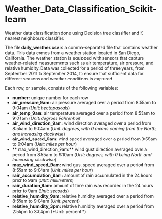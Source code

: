 # Weather_Data_Classification_Scikit-learn

Weather data classification done using Decision tree classifier and K nearest neighbours classifier.

  
The file **daily_weather.csv** is a comma-separated file that contains weather data.  This data comes from a weather station located in San Diego, California.  The weather station is equipped with sensors that capture weather-related measurements such as air temperature, air pressure, and relative humidity.  Data was collected for a period of three years, from September 2011 to September 2014, to ensure that sufficient data for different seasons and weather conditions is captured

Each row, or sample, consists of the following variables:

* **number:** unique number for each row
* **air_pressure_9am:** air pressure averaged over a period from 8:55am to 9:04am (*Unit: hectopascals*)
* **air_temp_9am:** air temperature averaged over a period from 8:55am to 9:04am (*Unit: degrees Fahrenheit*)
* **air_wind_direction_9am:** wind direction averaged over a period from 8:55am to 9:04am (*Unit: degrees, with 0 means coming from the North, and increasing clockwise*)
* **air_wind_speed_9am:** wind speed averaged over a period from 8:55am to 9:04am (*Unit: miles per hour*)
* ** max_wind_direction_9am:** wind gust direction averaged over a period from 8:55am to 9:10am (*Unit: degrees, with 0 being North and increasing clockwise*)
* **max_wind_speed_9am:** wind gust speed averaged over a period from 8:55am to 9:04am (*Unit: miles per hour*)
* **rain_accumulation_9am:** amount of rain accumulated in the 24 hours prior to 9am (*Unit: millimeters*)
* **rain_duration_9am:** amount of time rain was recorded in the 24 hours prior to 9am (*Unit: seconds*)
* **relative_humidity_9am:** relative humidity averaged over a period from 8:55am to 9:04am (*Unit: percent*)
* **relative_humidity_3pm:** relative humidity averaged over a period from 2:55pm to 3:04pm (*Unit: percent *)
